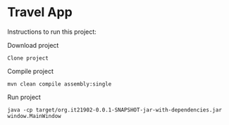 # Travel App

Instructions to run this project:

Download project
```
Clone project
```

Compile project
```
mvn clean compile assembly:single
```

Run project
```
java -cp target/org.it21902-0.0.1-SNAPSHOT-jar-with-dependencies.jar window.MainWindow
```
